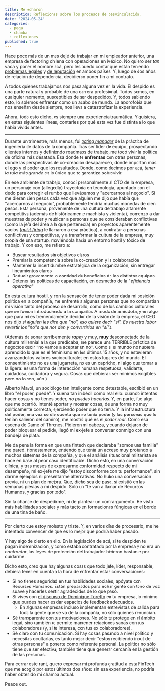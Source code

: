 ```yaml
---
title: Me echaron
description: Reflexiones sobre los procesos de desvinculación.
date: '2024-05-24'
categories:
  - pega
  - chamba
  - reflexiones
published: true
---
```


Hace poco más de un mes dejé de trabajar en mi empleador anterior, una empresa de factoring chilena con operaciones en México. No quiero ser _tan_ vaca y poner el nombre acá, pero les puedo contar que están teniendo [problemas legales](https://www.df.cl/mercados/banca-fintech/xepelin-se-querella-contra-hermano-de-socio-de-la-firma-por-uso-de) y [de reputación](https://www.msn.com/es-mx/dinero/noticias/goldman-sachs-en-medio-del-esc%C3%A1ndalo-por-financiar-empresa-liderada-por-xepelin/ar-BB1l27eu) en ambos países. Y, luego de dos años de relación de dependencia, decidieron poner fin a mi contrato.

A todos quienes trabajamos nos pasa alguna vez en la vida. El despido es una parte natural y probable de una carrera profesional. Todos somos, en cualquier momento, susceptibles de ser despedidos. Y, todos sabiendo esto, lo solemos enfrentar como un acabo de mundo. La [aporofobia](https://es.wikipedia.org/wiki/Aporofobia) que nos enseñan desde siempre, nos lleva a catastrofizar la experiencia.

Ahora, todo esto dicho, es siempre una experiencia traumática. Y quisiera, en estas siguientes líneas, contarles por qué esta vez fue distinta a lo que había vivido antes.

---

Durante un trimestre, más menos, fui [_acting manager_](https://media.giphy.com/media/fOPfLzZmTGFSBVMBOs/giphy.gif?cid=790b7611qde63olfhj5xhntuqyzx93294galdvzddbpd4vxn&ep=v1_gifs_search&rid=giphy.gif&ct=g) de la práctica de ingeniería de datos de la compañía. Tras ser líder de equipo, prospectando clientes internos y definiendo roadmaps de trabajo, me tocó vivir la política de oficina más desatada. Esa donde te **enfrentas** con otras personas, donde las perspectivas de co-creación desaparecen, donde importan más el ego y el poder que los resultados. Donde, como decimos por acá, _tener la tula más grande_ es lo único que te garantiza sobrevivir.

En ese ambiente de trabajo, conocí personalmente al CTO de la empresa, un personaje con (allegedly) trayectoria en tecnología, apuntado con el dedo para corregir el rumbo que llevábamos y "acercarnos al negocio". Si me dieran cien pesos cada vez que alguien me dijo que había que "acercarnos al negocio", probablemente tendría muchas monedas de cien pesos. Esta persona, proveniente de una cultura de trabajo altamente competitiva (además de históricamente machista y violenta), comenzó a dar muestras de poder y reubicar a personas que se consideraban conflictivas (como la jefa del área a la que pertenecía) en proyectos aparentemente vacíos ([_quiet firing_](https://hbr.org/2022/11/are-you-being-quiet-fired) le llamaron a esa práctica), a contratar a personas conflictivas y competitivas, y a transformar la cultura de la empresa, muy propia de una startup, moviéndola hacia un entorno hostil y tóxico de trabajo. Y con eso, me refiero a:

* Buscar resultados sin objetivos claros
* Premiar la competencia sobre la co-creación y la colaboración
* Mantener la incertidumbre estratégica de la organización, sin entregar lineamientos claros
* Reducir gravemente la cantidad de beneficios de los distintos equipos
* Detener las políticas de capacitación, en desmedro de la "_eficiencia operativa_"

En esta cultura hostil, y con la sensación de tener poder dada mi posición política en la compañía, me enfrenté a algunas personas que no compartían mi visión tanto del proceso de desarrollo, como de los cambios culturales que se fueron introduciendo a la compañía. A modo de anécdota, y en algo que para mí es tremendamente decidor de la visión de la empresa, el CEO nos dijo <em>si alguien les dice que "no", eso quiere decir "sí". Es nuestra labor revertir los "no"s que nos den y convertirlos en "sí"s</em>.

(Además de sonar terriblemente _rapey_ y muy, **muy** desconectado de la cultura millennial a la que predicaba, me parece una TERRIBLE práctica de negocios decir "no vamos a aceptar un no". Como si el mundo no hubiera aprendido lo que es el feminismo en los últimos 15 años, y no estuvieran avanzando los valores socioculturales en estos lugares del mundo. El consentimiento no es una jugarreta, no es un capricho, ni algo que tomar a la ligera: es una forma de interacción humana respetuosa, validante, cuidadosa, cuidadora y segura. Cosas que debieran ser mínimos exigibles pero no lo son, aún.)

Alberto Mayol, un sociólogo tan inteligente como detestable, escribió en un libro "el poder, puede". Y suena tan imbécil como real ello: cuando intentas hacer cosas y no tienes poder, _no puedes hacerlas_. Y, en parte, fue algo que me ocurrió. Intenté aportar y mostrar cosas, de una forma no muy políticamente correcta, ejerciendo poder que no tenía. Y la infraestructura del poder, una vez se dió cuenta que no tenía poder (y las personas que lo tenían salieron del camino), me mostró qué es el _poder real_. Como esa escena de Game of Thrones. Pidieron mi cabeza, y cuando dejaron de poder bloquear el pedido, llegó mi ex-jefe a conversar conmigo con una bandeja de plata.

Me da pena la forma en que una fintech que declaraba "somos una familia" me pateó. Honestamente, entiendo que tenía un acceso muy profundo a muchos sistemas de la compañía, y que el análisis situacional militarista se hace en base al peor caso identificable. Dicho esto, en una conversación clínica, y tras meses de expresarme conformidad respecto de mi desempeño, mi ex-jefe me dijo "estoy disconforme con tu performance", sin darme ejemplos ni presentarme alternativas. No hubo una conversación previa, ni un plan de mejora. Que, dicho sea de paso, sí existió en las semanas previas a mi despido. Sólo un "te van a llamar de Recursos Humanos, y gracias por todo".

Sin la chance de despedirme, ni de plantear un contrargumento. He visto más habilidades sociales y más tacto en formaciones fúngicas en el borde de una tina de baño.

---

Por cierto que estoy molesto y triste. Y, en varios días de procesarlo, me he intentado convencer de que es lo mejor que podría haber pasado.

Y hay algo de cierto en ello. En la legislación de acá, si te despiden te pagan indemnización, y como estaba contratado por la empresa y no era un _contractor_, las leyes de protección del trabajador hicieron bastante por cuidarme.

Dicho esto, creo que hay algunas cosas que todo jefe, líder, responsable, debiera tener en cuenta a la hora de enfrentar estas conversaciones:

* Si no tienes seguridad en tus habilidades sociales, apóyate con Recursos Humanos. Están preparados para echar gente con tono de voz suave y hacerles sentir agradecidos de lo que pasó.
* Si vives con [el discurso de Dominique Toretto](https://www.vrogue.co/post/dom-toretto-family-is-everything-meme-compilation-youtube) en tu empresa, lo mínimo que puedes hacer es dar espacios de feedback adecuados.
  * En algunas empresas incluso implementan entrevistas de salida para toda la gente que se va de la compañía, no sólo quienes renuncian.
* Sé transparente con tus motivaciones. No sólo te protege en el ámbito legal, sino también te permite mantener relaciones sanas con tus colaboradores (y, si te interesa, con tus ex colaboradores).
* Sé claro con tu comunicación. Si hay cosas pasando a nivel político y necesitas ocultarlas, es tanto mejor decir "estoy recibiendo input de otras personas" a ponerte como referente personal. La política no sólo tiene que ser efectiva; también tiene que generar cercanía en la gestión de las personas.

Para cerrar este rant, quiero expresar mi profunda gratitud a esta FinTech que me acogió por estos últimos dos años: sin esa experiencia, no podría  haber obtenido mi chamba actual.

Peace out.
